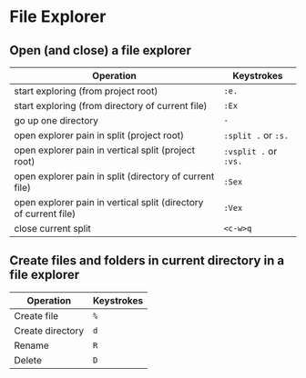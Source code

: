 # File Explorer

## Open (and close) a file explorer

Operation | Keystrokes
--------- | ----------
start exploring (from project root) | `:e.`
start exploring (from directory of current file) | `:Ex`
go up one directory | `-`
open explorer pain in split (project root) | `:split .` or `:s.`
open explorer pain in vertical split (project root) | `:vsplit .` or `:vs.`
open explorer pain in split (directory of current file) | `:Sex`
open explorer pain in vertical split (directory of current file) | `:Vex`
close current split | `<c-w>q`

## Create files and folders in current directory in a file explorer

Operation | Keystrokes
--------- | ----------
Create file | `%`
Create directory | `d`
Rename | `R`
Delete | `D`

